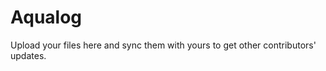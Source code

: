 Aqualog
=======
Upload your files here and sync them with yours to get other contributors' updates.
